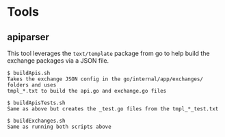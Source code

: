 # Tools

## apiparser

This tool leverages the `text/template` package from go to help build the exchange packages via a JSON file.

```
$ buildApis.sh
Takes the exchange JSON config in the go/internal/app/exchanges/ folders and uses
tmpl_*.txt to build the api.go and exchange.go files
```

```
$ buildApisTests.sh
Same as above but creates the _test.go files from the tmpl_*_test.txt
```

```
$ buildExchanges.sh
Same as running both scripts above
```
